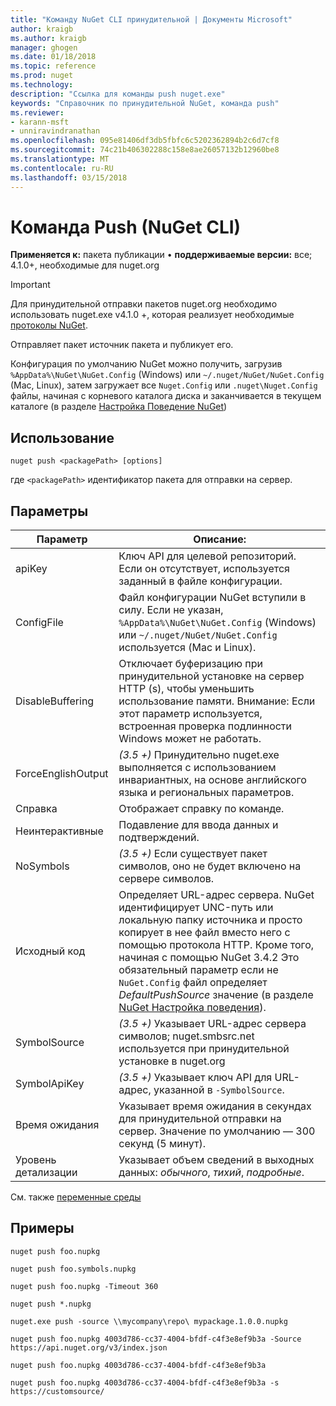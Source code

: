 ```yaml
---
title: "Команду NuGet CLI принудительной | Документы Microsoft"
author: kraigb
ms.author: kraigb
manager: ghogen
ms.date: 01/18/2018
ms.topic: reference
ms.prod: nuget
ms.technology: 
description: "Ссылка для команды push nuget.exe"
keywords: "Справочник по принудительной NuGet, команда push"
ms.reviewer:
- karann-msft
- unniravindranathan
ms.openlocfilehash: 095e81406df3db5fbfc6c5202362894b2c6d7cf8
ms.sourcegitcommit: 74c21b406302288c158e8ae26057132b12960be8
ms.translationtype: MT
ms.contentlocale: ru-RU
ms.lasthandoff: 03/15/2018
---
```

# <a name="push-command-nuget-cli"></a>Команда Push (NuGet CLI)

**Применяется к:** пакета публикации &bullet; **поддерживаемые версии:** все; 4.1.0+, необходимые для nuget.org

> [!Important]
> Для принудительной отправки пакетов nuget.org необходимо использовать nuget.exe v4.1.0 +, которая реализует необходимые [протоколы NuGet](../api/nuget-protocols.md).

Отправляет пакет источник пакета и публикует его.

Конфигурация по умолчанию NuGet можно получить, загрузив `%AppData%\NuGet\NuGet.Config` (Windows) или `~/.nuget/NuGet/NuGet.Config` (Mac, Linux), затем загружает все `Nuget.Config` или `.nuget\Nuget.Config` файлы, начиная с корневого каталога диска и заканчивается в текущем каталоге (в разделе [Настройка Поведение NuGet](../consume-packages/configuring-nuget-behavior.md))

## <a name="usage"></a>Использование

```cli
nuget push <packagePath> [options]
```

где `<packagePath>` идентификатор пакета для отправки на сервер.

## <a name="options"></a>Параметры

| Параметр | Описание: |
| --- | --- |
| apiKey | Ключ API для целевой репозиторий. Если он отсутствует, используется заданный в файле конфигурации. |
| ConfigFile | Файл конфигурации NuGet вступили в силу. Если не указан, `%AppData%\NuGet\NuGet.Config` (Windows) или `~/.nuget/NuGet/NuGet.Config` используется (Mac и Linux).|
| DisableBuffering | Отключает буферизацию при принудительной установке на сервер HTTP (s), чтобы уменьшить использование памяти. Внимание: Если этот параметр используется, встроенная проверка подлинности Windows может не работать. |
| ForceEnglishOutput | *(3.5 +)*  Принудительно nuget.exe выполняется с использованием инвариантных, на основе английского языка и региональных параметров. |
| Справка | Отображает справку по команде. |
| Неинтерактивные | Подавление для ввода данных и подтверждений. |
| NoSymbols | *(3.5 +)*  Если существует пакет символов, оно не будет включено на сервере символов. |
| Исходный код | Определяет URL-адрес сервера. NuGet идентифицирует UNC-путь или локальную папку источника и просто копирует в нее файл вместо него с помощью протокола HTTP.  Кроме того, начиная с помощью NuGet 3.4.2 Это обязательный параметр если не `NuGet.Config` файл определяет *DefaultPushSource* значение (в разделе [NuGet Настройка поведения](../consume-packages/configuring-nuget-behavior.md)). |
| SymbolSource | *(3.5 +)*  Указывает URL-адрес сервера символов; nuget.smbsrc.net используется при принудительной установке в nuget.org |
| SymbolApiKey | *(3.5 +)*  Указывает ключ API для URL-адрес, указанной в `-SymbolSource`. |
| Время ожидания | Указывает время ожидания в секундах для принудительной отправки на сервер. Значение по умолчанию — 300 секунд (5 минут). |
| Уровень детализации | Указывает объем сведений в выходных данных: *обычного*, *тихий*, *подробные*. |

См. также [переменные среды](cli-ref-environment-variables.md)

## <a name="examples"></a>Примеры

```cli
nuget push foo.nupkg

nuget push foo.symbols.nupkg

nuget push foo.nupkg -Timeout 360

nuget push *.nupkg

nuget.exe push -source \\mycompany\repo\ mypackage.1.0.0.nupkg

nuget push foo.nupkg 4003d786-cc37-4004-bfdf-c4f3e8ef9b3a -Source https://api.nuget.org/v3/index.json

nuget push foo.nupkg 4003d786-cc37-4004-bfdf-c4f3e8ef9b3a

nuget push foo.nupkg 4003d786-cc37-4004-bfdf-c4f3e8ef9b3a -s https://customsource/
```
